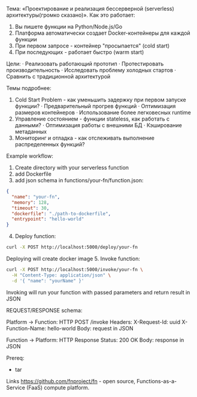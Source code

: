 Тема: «Проектирование и реализация бессерверной (serverless) архитектуры(громко сказано)».
Как это работает:

1. Вы пишете функции на Python/Node.js/Go
2. Платформа автоматически создает Docker-контейнеры для каждой функции
3. При первом запросе - контейнер "просыпается" (cold start)
4. При последующих - работает быстро (warm start)

Цели:
· Реализовать работающий прототип
· Протестировать производительность
· Исследовать проблему холодных стартов
· Сравнить с традиционной архитектурой

Темы подробнее:
1. Cold Start Problem - как уменьшить задержку при первом запуске функции?
   · Предварительный прогрев функций
   · Оптимизация размеров контейнеров
   · Использование более легковесных runtime
2. Управление состоянием - функции stateless, как работать с данными?
   · Оптимизация работы с внешними БД
   · Кэширование метаданных
3. Мониторинг и отладка - как отслеживать выполнение распределенных функций?


Example workflow:
1. Create directory with your serverless function
2. add Dockerfile
3. add json schema in functions/your-fn/function.json:
```json
{
  "name": "your-fn",
  "memory": 128,
  "timeout": 30,
  "dockerfile": "./path-to-dockerfile",
  "entrypoint": "hello-world"
}
```
4. Deploy function:
```bash
curl -X POST http://localhost:5000/deploy/your-fn
```
Deploying will create docker image
5. Invoke function:
```bash
curl -X POST http://localhost:5000/invoke/your-fn \
  -H "Content-Type: application/json" \
  -d '{ "name": "yourName" }'
```
Invoking will run your function with passed parameters and return result in JSON

REQUEST/RESPONSE schema:

Platform → Function: HTTP POST /invoke
Headers:
    X-Request-Id: uuid
    X-Function-Name: hello-world
Body: request in JSON

Function → Platform: HTTP Response
Status: 200 OK
Body: response in JSON

Prereq:
- tar

Links 
https://github.com/fnproject/fn - open source, Functions-as-a-Service (FaaS) compute platform.



